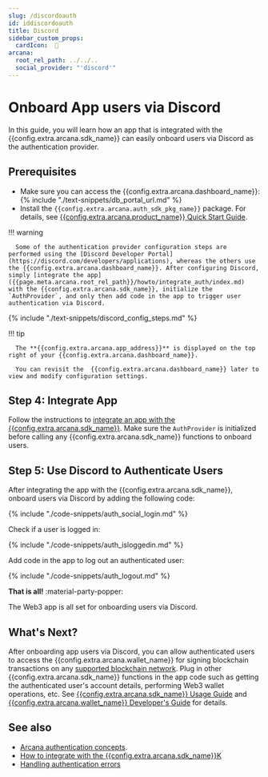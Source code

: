 ```yaml
---
slug: /discordoauth
id: iddiscordoauth
title: Discord
sidebar_custom_props:
  cardIcon:  🤝
arcana:
  root_rel_path: ../../..
  social_provider: "'discord'"
---
```


# Onboard App users via Discord

In this guide, you will learn how an app that is integrated with the {{config.extra.arcana.sdk_name}} can easily onboard users via Discord as the authentication provider.

## Prerequisites

* Make sure you can access the {{config.extra.arcana.dashboard_name}}: {% include "./text-snippets/db_portal_url.md" %}
* Install the `{{config.extra.arcana.auth_sdk_pkg_name}}` package. For details, see [{{config.extra.arcana.product_name}} Quick Start Guide]({{page.meta.arcana.root_rel_path}}/walletsdk/wallet_qs.md).

!!! warning

      Some of the authentication provider configuration steps are performed using the [Discord Developer Portal](https://discord.com/developers/applications), whereas the others use the {{config.extra.arcana.dashboard_name}}. After configuring Discord, simply [integrate the app]({{page.meta.arcana.root_rel_path}}/howto/integrate_auth/index.md) with the {{config.extra.arcana.sdk_name}}, initialize the `AuthProvider`, and only then add code in the app to trigger user authentication via Discord.

{% include "./text-snippets/discord_config_steps.md" %}

!!! tip

      The **{{config.extra.arcana.app_address}}** is displayed on the top right of your {{config.extra.arcana.dashboard_name}}.

      You can revisit the  {{config.extra.arcana.dashboard_name}} later to view and modify configuration settings. 
      
## Step 4: Integrate App

Follow the instructions to [integrate an app with the {{config.extra.arcana.sdk_name}}]({{page.meta.arcana.root_rel_path}}/howto/integrate_auth/index.md). Make sure the `AuthProvider` is initialized before calling any {{config.extra.arcana.sdk_name}} functions to onboard users.

## Step 5: Use Discord to Authenticate Users

After integrating the app with the {{config.extra.arcana.sdk_name}}, onboard users via Discord by adding the following code:

{% include "./code-snippets/auth_social_login.md" %}

Check if a user is logged in:

{% include "./code-snippets/auth_isloggedin.md" %}

Add code in the app to log out an authenticated user:

{% include "./code-snippets/auth_logout.md" %}

**That is all!**  :material-party-popper:

The Web3 app is all set for onboarding users via Discord. 

## What's Next?

After onboarding app users via Discord, you can allow authenticated users to access the {{config.extra.arcana.wallet_name}} for signing blockchain transactions on any [supported blockchain network]({{page.meta.arcana.root_rel_path}}/state_of_the_ntwk.md#supported-blockchains). Plug in other {{config.extra.arcana.sdk_name}} functions in the app code such as getting the authenticated user's account details, performing Web3 wallet operations, etc. See [{{config.extra.arcana.sdk_name}} Usage Guide]({{page.meta.arcana.root_rel_path}}/walletsdk/wallet_usage.md) and [{{config.extra.arcana.wallet_name}} Developer's Guide]({{page.meta.arcana.root_rel_path}}/howto/arcana_wallet/index.md) for details.

## See also

* [Arcana authentication concepts]({{page.meta.arcana.root_rel_path}}/concepts/authtype/arcanaauth.md).
* [How to integrate with the {{config.extra.arcana.sdk_name}}K]({{page.meta.arcana.root_rel_path}}/howto/integrate_auth/index.md)
* [Handling authentication errors]({{page.meta.arcana.root_rel_path}}/walletsdk/wallet_err.md)